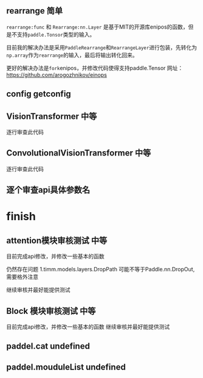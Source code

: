 ## rearrange 简单
`rearrange:func` 和 `Rearrange:nn.Layer` 是基于MIT的开源库enipos的函数，但是不支持`paddle.Tonsor`类型的输入。

目前我的解决办法是采用`PaddleRearrange`和`RearrangeLayer`进行包装，先转化为`np.array`作为`rearrange`的输入，最后将输出转化回来。

更好的解决办法是`fork`enipos，并修改代码使得支持paddle.Tensor 网址： https://github.com/arogozhnikov/einops


## config getconfig


## VisionTransformer 中等
逐行审查此代码

## ConvolutionalVisionTransformer  中等

逐行审查此代码

## 逐个审查api具体参数名













# finish
## attention模块审核测试 中等

目前完成api修改，并修改一些基本的函数

仍然存在问题 1.timm.models.layers.DropPath 可能不等于Paddle.nn.DropOut,需要格外注意

继续审核并最好能提供测试


## Block 模块审核测试 中等

目前完成api修改，并修改一些基本的函数
继续审核并最好能提供测试
## paddel.cat undefined

## paddel.mouduleList undefined